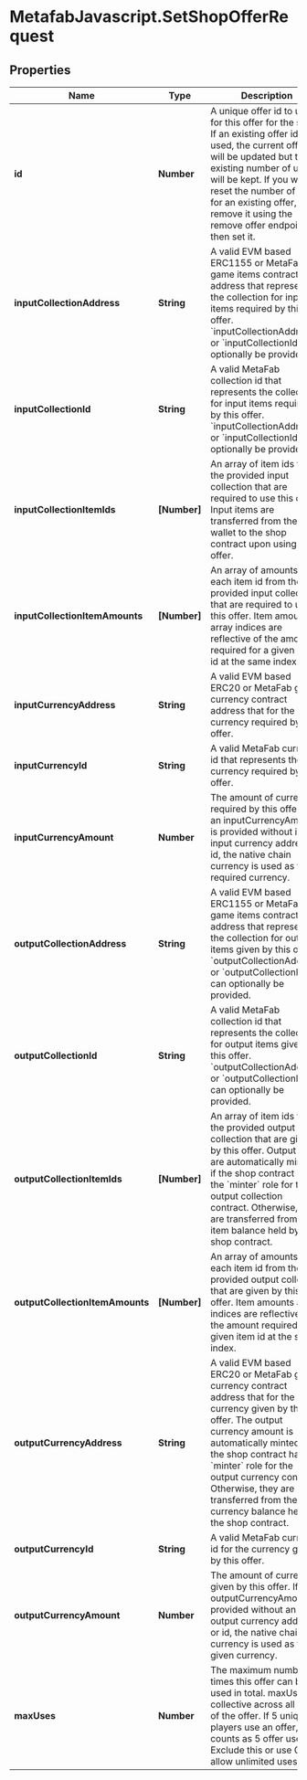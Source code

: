 # MetafabJavascript.SetShopOfferRequest

## Properties

Name | Type | Description | Notes
------------ | ------------- | ------------- | -------------
**id** | **Number** | A unique offer id to use for this offer for the shop. If an existing offer id is used, the current offer will be updated but the existing number of uses will be kept. If you want to reset the number of uses for an existing offer, first remove it using the remove offer endpoint, then set it. | 
**inputCollectionAddress** | **String** | A valid EVM based ERC1155 or MetaFab game items contract address that represents the collection for input items required by this offer. &#x60;inputCollectionAddress&#x60; or &#x60;inputCollectionId&#x60; can optionally be provided. | [optional] 
**inputCollectionId** | **String** | A valid MetaFab collection id that represents the collection for input items required by this offer. &#x60;inputCollectionAddress&#x60; or &#x60;inputCollectionId&#x60; can optionally be provided. | [optional] 
**inputCollectionItemIds** | **[Number]** | An array of item ids from the provided input collection that are required to use this offer. Input items are transferred from the wallet to the shop contract upon using an offer. | [optional] 
**inputCollectionItemAmounts** | **[Number]** | An array of amounts for each item id from the provided input collection that are required to use this offer. Item amounts array indices are reflective of the amount required for a given item id at the same index. | [optional] 
**inputCurrencyAddress** | **String** | A valid EVM based ERC20 or MetaFab game currency contract address that for the currency required by this offer. | [optional] 
**inputCurrencyId** | **String** | A valid MetaFab currency id that represents the currency required by this offer. | [optional] 
**inputCurrencyAmount** | **Number** | The amount of currency required by this offer. If an inputCurrencyAmount is provided without in input currency address or id, the native chain currency is used as the required currency. | [optional] 
**outputCollectionAddress** | **String** | A valid EVM based ERC1155 or MetaFab game items contract address that represents the collection for output items given by this offer. &#x60;outputCollectionAddress&#x60; or &#x60;outputCollectionId&#x60; can optionally be provided. | [optional] 
**outputCollectionId** | **String** | A valid MetaFab collection id that represents the collection for output items given by this offer. &#x60;outputCollectionAddress&#x60; or &#x60;outputCollectionId&#x60; can optionally be provided. | [optional] 
**outputCollectionItemIds** | **[Number]** | An array of item ids from the provided output collection that are given by this offer. Output items are automatically minted if the shop contract has the &#x60;minter&#x60; role for the output collection contract. Otherwise, they are transferred from the item balance held by the shop contract. | [optional] 
**outputCollectionItemAmounts** | **[Number]** | An array of amounts for each item id from the provided output collection that are given by this offer. Item amounts array indices are reflective of the amount required for a given item id at the same index. | [optional] 
**outputCurrencyAddress** | **String** | A valid EVM based ERC20 or MetaFab game currency contract address that for the currency given by this offer. The output currency amount is automatically minted if the shop contract has the &#x60;minter&#x60; role for the output currency contract. Otherwise, they are transferred from the currency balance held by the shop contract. | [optional] 
**outputCurrencyId** | **String** | A valid MetaFab currency id for the currency given by this offer. | [optional] 
**outputCurrencyAmount** | **Number** | The amount of currency given by this offer. If an outputCurrencyAmount is provided without an output currency address or id, the native chain currency is used as the given currency. | [optional] 
**maxUses** | **Number** | The maximum number of times this offer can be used in total. maxUses is collective across all uses of the offer. If 5 unique players use an offer, that counts as 5 offer uses. Exclude this or use 0 to allow unlimited uses. | [optional] 


